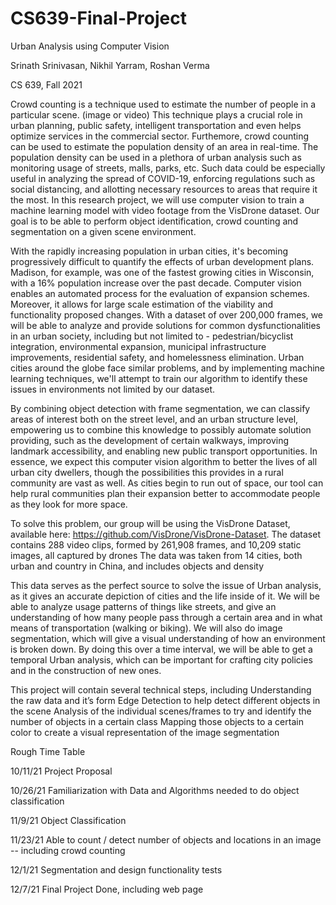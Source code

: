 # CS639-Final-Project


Urban Analysis using Computer Vision

Srinath Srinivasan, Nikhil Yarram, Roshan Verma

CS 639, Fall 2021

Crowd counting is a technique used to estimate the number of people in a particular scene. (image or video) This technique plays a crucial role in urban planning, public safety, intelligent transportation and even helps optimize services in the commercial sector. Furthemore, crowd counting can be used to estimate the population density of an area in real-time. The population density can be used in a plethora of urban analysis such as monitoring usage of streets, malls, parks, etc. Such data could be especially useful in analyzing the spread of COVID-19, enforcing regulations such as social distancing, and allotting necessary resources to areas that require it the most.  In this research project, we will use computer vision to train a machine learning model with video footage from the VisDrone dataset. Our goal is to be able to perform object identification, crowd counting and segmentation on a given scene environment.  

With the rapidly increasing population in urban cities, it's becoming progressively difficult to quantify the effects of urban development plans. Madison, for example, was one of the fastest growing cities in Wisconsin, with a 16% population increase over the past decade. Computer vision enables an automated process for the evaluation of expansion schemes. Moreover, it allows for large scale estimation of the viability and functionality proposed changes. With a dataset of over 200,000 frames, we will be able to analyze and provide solutions for common dysfunctionalities in an urban society, including but not limited to - pedestrian/bicyclist integration, environmental expansion, municipal infrastructure improvements, residential safety, and homelessness elimination. Urban cities around the globe face similar problems, and by implementing machine learning techniques, we'll attempt to train our algorithm to identify these issues in environments not limited by our dataset.

By combining object detection with frame segmentation, we can classify areas of interest both on the street level, and an urban structure level, empowering us to combine this knowledge to possibly automate solution providing, such as the development of certain walkways, improving landmark accessibility, and enabling new public transport opportunities. In essence, we expect this computer vision algorithm to better the lives of all urban city dwellers, though the possibilities this provides in a rural community are vast as well. As cities begin to run out of space, our tool can help rural communities plan their expansion better to accommodate people as they look for more space. 

To solve this problem, our group will be using the VisDrone Dataset, available here: https://github.com/VisDrone/VisDrone-Dataset. The dataset contains
288 video clips, formed by 261,908 frames, and 10,209 static images, all captured by drones
The data was taken from 14 cities, both urban and country in China, and includes objects and density

This data serves as the perfect source to solve the issue of Urban analysis, as it gives an accurate depiction of cities and the life inside of it. We will be able to analyze usage patterns of things like streets, and give an understanding of how many people pass through a certain area and in what means of transportation (walking or biking). We will also do image segmentation, which will give a visual understanding of how an environment is broken down. By doing this over a time interval, we will be able to get a temporal Urban analysis, which can be important for crafting city policies and in the construction of new ones. 

This project will contain several technical steps, including
Understanding the raw data and it’s form
Edge Detection to help detect different objects in the scene
Analysis of the individual scenes/frames to try and identify the number of objects in a certain class
Mapping those objects to a certain color to create a visual representation of the image segmentation










Rough Time Table

10/11/21
Project Proposal

10/26/21
Familiarization with Data and Algorithms needed to do object classification

11/9/21
Object Classification

11/23/21
Able to count / detect number of objects and locations in an image -- including crowd counting

12/1/21
Segmentation and design functionality tests

12/7/21
Final Project Done, including web page

